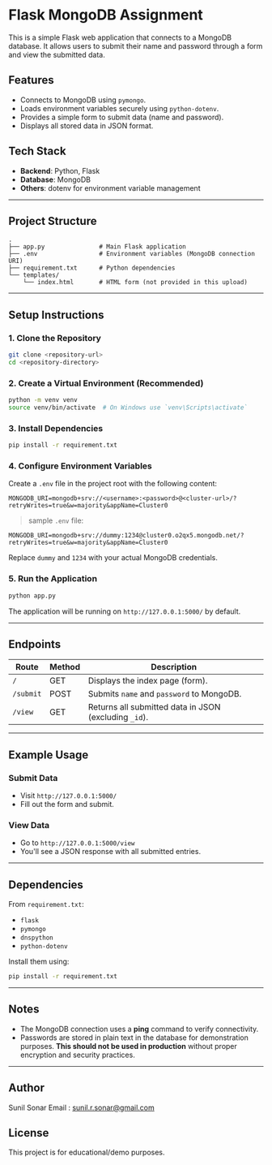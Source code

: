 # Flask MongoDB Assignment

This is a simple Flask web application that connects to a MongoDB database. It allows users to submit their name and password through a form and view the submitted data.

## Features

- Connects to MongoDB using `pymongo`.
- Loads environment variables securely using `python-dotenv`.
- Provides a simple form to submit data (name and password).
- Displays all stored data in JSON format.

## Tech Stack

- **Backend**: Python, Flask
- **Database**: MongoDB
- **Others**: dotenv for environment variable management

---

## Project Structure

```
.
├── app.py               # Main Flask application
├── .env                 # Environment variables (MongoDB connection URI)
├── requirement.txt      # Python dependencies
└── templates/
    └── index.html       # HTML form (not provided in this upload)
```

---

## Setup Instructions

### 1. Clone the Repository
```bash
git clone <repository-url>
cd <repository-directory>
```

### 2. Create a Virtual Environment (Recommended)
```bash
python -m venv venv
source venv/bin/activate  # On Windows use `venv\Scripts\activate`
```

### 3. Install Dependencies
```bash
pip install -r requirement.txt
```

### 4. Configure Environment Variables
Create a `.env` file in the project root with the following content:
```
MONGODB_URI=mongodb+srv://<username>:<password>@<cluster-url>/?retryWrites=true&w=majority&appName=Cluster0
```
> sample `.env` file:
```
MONGODB_URI=mongodb+srv://dummy:1234@cluster0.o2qx5.mongodb.net/?retryWrites=true&w=majority&appName=Cluster0
```
Replace `dummy` and `1234` with your actual MongoDB credentials.

### 5. Run the Application
```bash
python app.py
```

The application will be running on `http://127.0.0.1:5000/` by default.

---

## Endpoints

| Route      | Method | Description                      |
|------------|--------|----------------------------------|
| `/`        | GET    | Displays the index page (form).  |
| `/submit`  | POST   | Submits `name` and `password` to MongoDB. |
| `/view`    | GET    | Returns all submitted data in JSON (excluding `_id`). |

---

## Example Usage

### Submit Data
- Visit `http://127.0.0.1:5000/`
- Fill out the form and submit.

### View Data
- Go to `http://127.0.0.1:5000/view`
- You'll see a JSON response with all submitted entries.

---

## Dependencies

From `requirement.txt`:
- `flask`
- `pymongo`
- `dnspython`
- `python-dotenv`

Install them using:
```bash
pip install -r requirement.txt
```

---

## Notes
- The MongoDB connection uses a **ping** command to verify connectivity.
- Passwords are stored in plain text in the database for demonstration purposes. **This should not be used in production** without proper encryption and security practices.

---

## Author

Sunil Sonar
Email : sunil.r.sonar@gmail.com

## License

This project is for educational/demo purposes.

